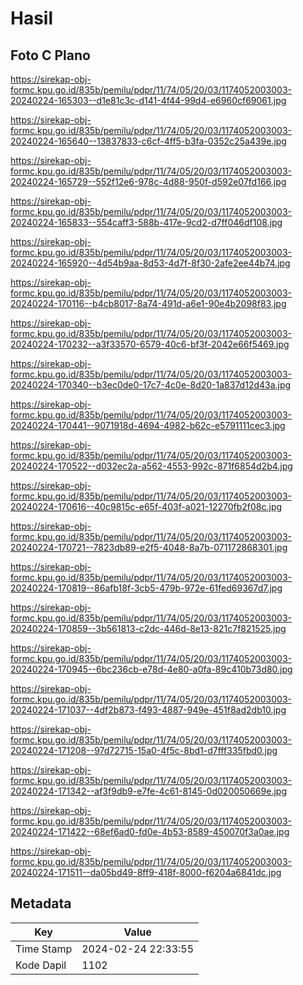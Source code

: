 # Hasil

## Foto C Plano

https://sirekap-obj-formc.kpu.go.id/835b/pemilu/pdpr/11/74/05/20/03/1174052003003-20240224-165303--d1e81c3c-d141-4f44-99d4-e6960cf69061.jpg

https://sirekap-obj-formc.kpu.go.id/835b/pemilu/pdpr/11/74/05/20/03/1174052003003-20240224-165640--13837833-c6cf-4ff5-b3fa-0352c25a439e.jpg

https://sirekap-obj-formc.kpu.go.id/835b/pemilu/pdpr/11/74/05/20/03/1174052003003-20240224-165729--552f12e6-978c-4d88-950f-d592e07fd166.jpg

https://sirekap-obj-formc.kpu.go.id/835b/pemilu/pdpr/11/74/05/20/03/1174052003003-20240224-165833--554caff3-588b-417e-9cd2-d7ff046df108.jpg

https://sirekap-obj-formc.kpu.go.id/835b/pemilu/pdpr/11/74/05/20/03/1174052003003-20240224-165920--4d54b9aa-8d53-4d7f-8f30-2afe2ee44b74.jpg

https://sirekap-obj-formc.kpu.go.id/835b/pemilu/pdpr/11/74/05/20/03/1174052003003-20240224-170116--b4cb8017-8a74-491d-a6e1-90e4b2098f83.jpg

https://sirekap-obj-formc.kpu.go.id/835b/pemilu/pdpr/11/74/05/20/03/1174052003003-20240224-170232--a3f33570-6579-40c6-bf3f-2042e66f5469.jpg

https://sirekap-obj-formc.kpu.go.id/835b/pemilu/pdpr/11/74/05/20/03/1174052003003-20240224-170340--b3ec0de0-17c7-4c0e-8d20-1a837d12d43a.jpg

https://sirekap-obj-formc.kpu.go.id/835b/pemilu/pdpr/11/74/05/20/03/1174052003003-20240224-170441--9071918d-4694-4982-b62c-e5791111cec3.jpg

https://sirekap-obj-formc.kpu.go.id/835b/pemilu/pdpr/11/74/05/20/03/1174052003003-20240224-170522--d032ec2a-a562-4553-992c-871f6854d2b4.jpg

https://sirekap-obj-formc.kpu.go.id/835b/pemilu/pdpr/11/74/05/20/03/1174052003003-20240224-170616--40c9815c-e65f-403f-a021-12270fb2f08c.jpg

https://sirekap-obj-formc.kpu.go.id/835b/pemilu/pdpr/11/74/05/20/03/1174052003003-20240224-170721--7823db89-e2f5-4048-8a7b-071172868301.jpg

https://sirekap-obj-formc.kpu.go.id/835b/pemilu/pdpr/11/74/05/20/03/1174052003003-20240224-170819--86afb18f-3cb5-479b-972e-61fed69367d7.jpg

https://sirekap-obj-formc.kpu.go.id/835b/pemilu/pdpr/11/74/05/20/03/1174052003003-20240224-170859--3b561813-c2dc-446d-8e13-821c7f821525.jpg

https://sirekap-obj-formc.kpu.go.id/835b/pemilu/pdpr/11/74/05/20/03/1174052003003-20240224-170945--6bc236cb-e78d-4e80-a0fa-89c410b73d80.jpg

https://sirekap-obj-formc.kpu.go.id/835b/pemilu/pdpr/11/74/05/20/03/1174052003003-20240224-171037--4df2b873-f493-4887-949e-451f8ad2db10.jpg

https://sirekap-obj-formc.kpu.go.id/835b/pemilu/pdpr/11/74/05/20/03/1174052003003-20240224-171208--97d72715-15a0-4f5c-8bd1-d7fff335fbd0.jpg

https://sirekap-obj-formc.kpu.go.id/835b/pemilu/pdpr/11/74/05/20/03/1174052003003-20240224-171342--af3f9db9-e7fe-4c61-8145-0d020050669e.jpg

https://sirekap-obj-formc.kpu.go.id/835b/pemilu/pdpr/11/74/05/20/03/1174052003003-20240224-171422--68ef6ad0-fd0e-4b53-8589-450070f3a0ae.jpg

https://sirekap-obj-formc.kpu.go.id/835b/pemilu/pdpr/11/74/05/20/03/1174052003003-20240224-171511--da05bd49-8ff9-418f-8000-f6204a6841dc.jpg


## Metadata

| Key        | Value               |
| ---------- | ------------------- |
| Time Stamp | 2024-02-24 22:33:55 |
| Kode Dapil | 1102                |



